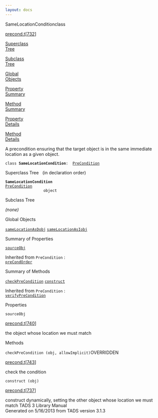 ```yaml
---
layout: docs
---
```

<span class="title">SameLocationCondition</span><span class="type">class</span>

[precond.t](../file/precond.t.html)\[[732](../source/precond.t.html#732)\]

[Superclass  
Tree](#_SuperClassTree_)

[Subclass  
Tree](#_SubClassTree_)

[Global  
Objects](#_ObjectSummary_)

[Property  
Summary](#_PropSummary_)

[Method  
Summary](#_MethodSummary_)

[Property  
Details](#_Properties_)

[Method  
Details](#_Methods_)



A precondition ensuring that the target object is in the same immediate
location as a given object.

`class `**`SameLocationCondition`**` :   `[`PreCondition`](../object/PreCondition.html)



<span id="_SuperClassTree_"></span>



<span class="hdln">Superclass Tree</span>   (in declaration order)



**`SameLocationCondition`**  
[`PreCondition`](../object/PreCondition.html)  
`                 object`  
<span id="_SubClassTree_"></span>



<span class="hdln">Subclass Tree</span>  



*(none)* <span id="_ObjectSummary_"></span>



<span class="hdln">Global Objects</span>  



[`sameLocationAsDobj`](../object/sameLocationAsDobj.html) [`sameLocationAsIobj`](../object/sameLocationAsIobj.html)
<span id="_PropSummary_"></span>



<span class="hdln">Summary of Properties</span>  



[`sourceObj`](#sourceObj)

Inherited from `PreCondition` :  
[`preCondOrder`](../object/PreCondition.html#preCondOrder)

<span id="_MethodSummary_"></span>



<span class="hdln">Summary of Methods</span>  



[`checkPreCondition`](#checkPreCondition) [`construct`](#construct)

Inherited from `PreCondition` :  
[`verifyPreCondition`](../object/PreCondition.html#verifyPreCondition)

<span id="_Properties_"></span>



<span class="hdln">Properties</span>  



<span id="sourceObj"></span>

`sourceObj`

[precond.t](../file/precond.t.html)\[[740](../source/precond.t.html#740)\]



the object whose location we must match



<span id="_Methods_"></span>



<span class="hdln">Methods</span>  



<span id="checkPreCondition"></span>

`checkPreCondition (obj, allowImplicit)`<span class="rem">OVERRIDDEN</span>

[precond.t](../file/precond.t.html)\[[743](../source/precond.t.html#743)\]



check the condition



<span id="construct"></span>

`construct (obj)`

[precond.t](../file/precond.t.html)\[[737](../source/precond.t.html#737)\]



construct dynamically, setting the other object whose location we must
match
TADS 3 Library Manual  
Generated on 5/16/2013 from TADS version 3.1.3


